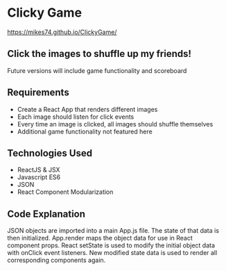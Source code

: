 # Clicky Game

 https://mikes74.github.io/ClickyGame/

## Click the images to shuffle up my friends! 
Future versions will include game functionality and scoreboard

## Requirements
- Create a React App that renders different images
- Each image should listen for click events
- Every time an image is clicked, all images should shuffle themselves
- Additional game functionality not featured here

## Technologies Used
- ReactJS & JSX
- Javascript ES6
- JSON
- React Component Modularization

## Code Explanation
JSON objects are imported into a main App.js file. The state of that data is then initialized. App.render maps the object data for use in React component props. React setState is used to modify the initial object data with onClick event listeners. New modified state data is used to render all corresponding components again.